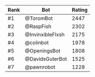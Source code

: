 Rank|Bot|Rating
---|---|---
#1|@ToromBot|2447
#2|@RaspFish|2302
#3|@InvinxibleFlxsh|2175
#4|@colinbot|1978
#5|@OpeningsBot|1808
#6|@DavidsGuterBot|1525
#7|@pawnrobot|1228

